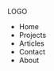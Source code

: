 <!DOCTYPE html>
<html>
  <head>
    <charset rel="utc_8">
    <title> New Project </title>  
  </head>
  <body>
    <div id="container">
      <div id="logo"> 
        <p>
          LOGO
        </p>
      </div>
      <div id="menu">
        <nav>
          <ul>
            <li>Home</li>
            <li>Projects</li>
            <li>Articles</li>
            <li>Contact</li>
            <li>About</li>
          </ul>
        </nav> 
      </div> 
    </div>
  </body>
</html>
